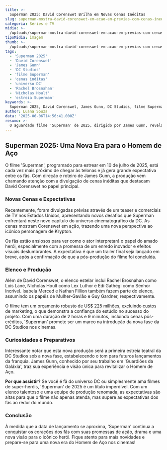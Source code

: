 ```yaml
---
title: >-
  Superman 2025: David Corenswet Brilha em Novas Cenas Inéditas
slug: superman-mostra-david-corenswet-em-acao-em-previas-com-cenas-ineditas
categoria: Séries e TV
midia: >-
  /uploads/superman-mostra-david-corenswet-em-acao-em-previas-com-cenas-ineditas-thumb.webp
tipoMidia: imagem
thumb: >-
  /uploads/superman-mostra-david-corenswet-em-acao-em-previas-com-cenas-ineditas-thumb.webp
tags:
  - 'Superman 2025'
  - 'David Corenswet'
  - 'James Gunn'
  - 'DC Studios'
  - 'filme Superman'
  - 'cenas inditas'
  - 'universo DC'
  - 'Rachel Brosnahan'
  - 'Nicholas Hoult'
  - 'estreia Superman'
keywords: >-
  Superman 2025, David Corenswet, James Gunn, DC Studios, filme Superman, cenas inéditas, universo DC, Rachel Brosnahan, Nicholas Hoult, estreia Superman
author: Luana Souza
data: '2025-06-06T14:56:41.000Z'
resumo: >-
  O aguardado filme 'Superman' de 2025, dirigido por James Gunn, revela cenas inéditas com David Corenswet como protagonista. Com estreia marcada para julho, o longa promete redefinir o universo DC nos cinemas.
---
```


## Superman 2025: Uma Nova Era para o Homem de Aço

O filme 'Superman', programado para estrear em 10 de julho de 2025, está cada vez mais próximo de chegar às telonas e já gera grande expectativa entre os fãs. Com direção e roteiro de James Gunn, a produção vem chamando atenção com a divulgação de cenas inéditas que destacam David Corenswet no papel principal.

### Novas Cenas e Expectativas

Recentemente, foram divulgadas prévias através de um teaser e comerciais de TV nos Estados Unidos, apresentando novos desafios que Superman enfrentará neste novo capítulo do universo cinematográfico da DC. As cenas mostram Corenswet em ação, trazendo uma nova perspectiva ao icônico personagem de Krypton. 

Os fãs estão ansiosos para ver como o ator interpretará o papel do amado herói, especialmente com a promessa de um enredo inovador e efeitos visuais deslumbrantes. A expectativa é que um trailer final seja lançado em breve, após a confirmação de que a pós-produção do filme foi concluída.

### Elenco e Produção

Além de David Corenswet, o elenco estelar inclui Rachel Brosnahan como Lois Lane, Nicholas Hoult como Lex Luthor e Edi Gathegi como Senhor Incrível. Isabela Merced e Nathan Fillion também fazem parte do elenco, assumindo os papéis de Mulher-Gavião e Guy Gardner, respectivamente.

O filme tem um orçamento robusto de US$ 225 milhões, excluindo custos de marketing, o que demonstra a confiança do estúdio no sucesso do projeto. Com uma duração de 2 horas e 9 minutos, incluindo cenas pós-créditos, 'Superman' promete ser um marco na introdução da nova fase da DC Studios nos cinemas.

### Curiosidades e Preparativos

Interessante notar que esta nova produção será a primeira estreia teatral da DC Studios sob a nova fase, estabelecendo o tom para futuros lançamentos da franquia. James Gunn, conhecido por seu trabalho em 'Guardiões da Galáxia', traz sua experiência e visão única para revitalizar o Homem de Aço.

**Por que assistir?** Se você é fã do universo DC ou simplesmente ama filmes de super-heróis, 'Superman' de 2025 é um título imperdível. Com um elenco talentoso e uma equipe de produção renomada, as expectativas são altas para que o filme não apenas atenda, mas supere as expectativas dos fãs ao redor do mundo.

### Conclusão

À medida que a data de lançamento se aproxima, 'Superman' continua a conquistar os corações dos fãs com suas promessas de ação, drama e uma nova visão para o icônico herói. Fique atento para mais novidades e prepare-se para uma nova era do Homem de Aço nos cinemas!